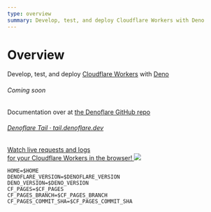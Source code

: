 ```yaml
---
type: overview
summary: Develop, test, and deploy Cloudflare Workers with Deno
---
```


# Overview
Develop, test, and deploy <a href="https://workers.cloudflare.com" target="_blank">Cloudflare Workers</a> with <a href="https://deno.land" target="_blank">Deno</a>
###### Coming soon
Documentation over at <a href="https://github.com/skymethod/denoflare" target="_blank">the Denoflare GitHub repo</a>
<a href="https://tail.denoflare.dev" class="vbox">
    <h6>Denoflare Tail · tail.denoflare.dev</h6>
    Watch live requests and logs<br /> for your Cloudflare Workers in the browser!
    <img src="/tail.1.jpg">
</a>
```
HOME=$HOME
DENOFLARE_VERSION=$DENOFLARE_VERSION
DENO_VERSION=$DENO_VERSION
CF_PAGES=$CF_PAGES
CF_PAGES_BRANCH=$CF_PAGES_BRANCH
CF_PAGES_COMMIT_SHA=$CF_PAGES_COMMIT_SHA
```

